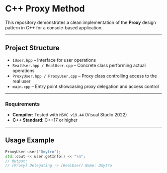 # C++ Proxy Method

This repository demonstrates a clean implementation of the **Proxy** design pattern in C++ for a console-based application.

---

## Project Structure

- `IUser.hpp` – Interface for user operations  
- `RealUser.hpp / RealUser.cpp` – Concrete class performing actual operations  
- `ProxyUser.hpp / ProxyUser.cpp` – Proxy class controlling access to the real user  
- `main.cpp` – Entry point showcasing proxy delegation and access control  

---

### Requirements

- **Compiler**: Tested with `MSVC v19.44` (Visual Studio 2022)  
- **C++ Standard**: C++17 or higher  

---

## Usage Example

```cpp
ProxyUser user("Dmytro"); 
std::cout << user.getInfo() << "\n";
// Output:
// [Proxy] Delegating -> [RealUser] Name: Dmytro
